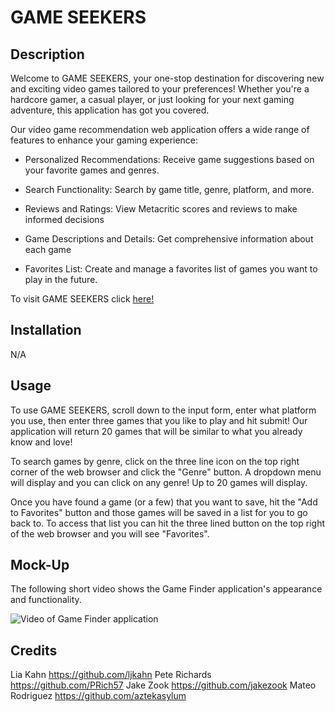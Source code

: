 # GAME SEEKERS

## Description

Welcome to GAME SEEKERS, your one-stop destination for discovering new and exciting video games tailored to your preferences! Whether you're a hardcore gamer, a casual player, or just looking for your next gaming adventure, this application has got you covered.

Our video game recommendation web application offers a wide range of features to enhance your gaming experience:

- Personalized Recommendations: Receive game suggestions based on your favorite games and genres.

- Search Functionality: Search by game title, genre, platform, and more.

- Reviews and Ratings: View Metacritic scores and reviews to make informed decisions

- Game Descriptions and Details: Get comprehensive information about each game

- Favorites List: Create and manage a favorites list of games you want to play in the future.


To visit GAME SEEKERS click [here!](https://ljkahn.github.io/videoGameProj/)

## Installation

N/A

## Usage

To use GAME SEEKERS, scroll down to the input form, enter what platform you use, then enter three games that you like to play and hit submit! Our application will return 20 games that will be similar to what you already know and love!

To search games by genre, click on the three line icon on the top right corner of the web browser and click the "Genre" button. A dropdown menu will display and you can click on any genre! Up to 20 games will display.

Once you have found a game (or a few) that you want to save, hit the "Add to Favorites" button and those games will be saved in a list for you to go back to. To access that list you can hit the three lined button on the top right of the web browser and you will see "Favorites".

## Mock-Up

The following short video shows the Game Finder application's appearance and functionality.

![Video of Game Finder application](./assets/images/gameSeekers.gif)

## Credits

Lia Kahn
https://github.com/ljkahn
Pete Richards
https://github.com/PRich57
Jake Zook
https://github.com/jakezook
Mateo Rodriguez
https://github.com/aztekasylum
